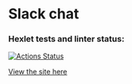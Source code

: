 # Slack chat

### Hexlet tests and linter status:

[![Actions Status](https://github.com/KindProgrammer/frontend-project-12/actions/workflows/hexlet-check.yml/badge.svg)](https://github.com/KindProgrammer/frontend-project-12/actions)

[View the site here](https://frontend-project-12-kvdz.onrender.com)
